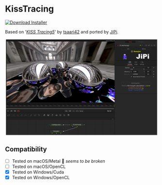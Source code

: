 # KissTracing
[![Download Installer](https://img.shields.io/static/v1?label=Download&message=KissTracing-Installer.lua&color=blue)](https://github.com/nmbr73/Shadertoys/releases/download/V1.1/KissTracing-Installer.lua "Installer")

Based on '_[KISS Tracing5](https://www.shadertoy.com/view/sttXWX)_' by [tsaari42](https://www.shadertoy.com/user/tsaari42) and ported by [JiPi](../../Site/Profiles/JiPi.md).

[![Thumbnail](KissTracing.png)](https://www.shadertoy.com/view/sttXWX "View on Shadertoy.com")


## Compatibility
- [ ] Tested on macOS/Metal :frog: *seems to be broken*
- [ ] Tested on macOS/OpenCL
- [X] Tested on Windows/Cuda
- [X] Tested on Windows/OpenCL
